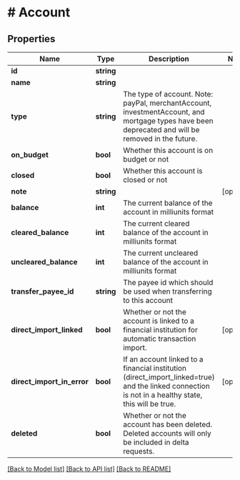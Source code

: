 # # Account

## Properties

Name | Type | Description | Notes
------------ | ------------- | ------------- | -------------
**id** | **string** |  |
**name** | **string** |  |
**type** | **string** | The type of account. Note: payPal, merchantAccount, investmentAccount, and mortgage types have been deprecated and will be removed in the future. |
**on_budget** | **bool** | Whether this account is on budget or not |
**closed** | **bool** | Whether this account is closed or not |
**note** | **string** |  | [optional]
**balance** | **int** | The current balance of the account in milliunits format |
**cleared_balance** | **int** | The current cleared balance of the account in milliunits format |
**uncleared_balance** | **int** | The current uncleared balance of the account in milliunits format |
**transfer_payee_id** | **string** | The payee id which should be used when transferring to this account |
**direct_import_linked** | **bool** | Whether or not the account is linked to a financial institution for automatic transaction import. | [optional]
**direct_import_in_error** | **bool** | If an account linked to a financial institution (direct_import_linked&#x3D;true) and the linked connection is not in a healthy state, this will be true. | [optional]
**deleted** | **bool** | Whether or not the account has been deleted.  Deleted accounts will only be included in delta requests. |

[[Back to Model list]](../../README.md#models) [[Back to API list]](../../README.md#endpoints) [[Back to README]](../../README.md)
